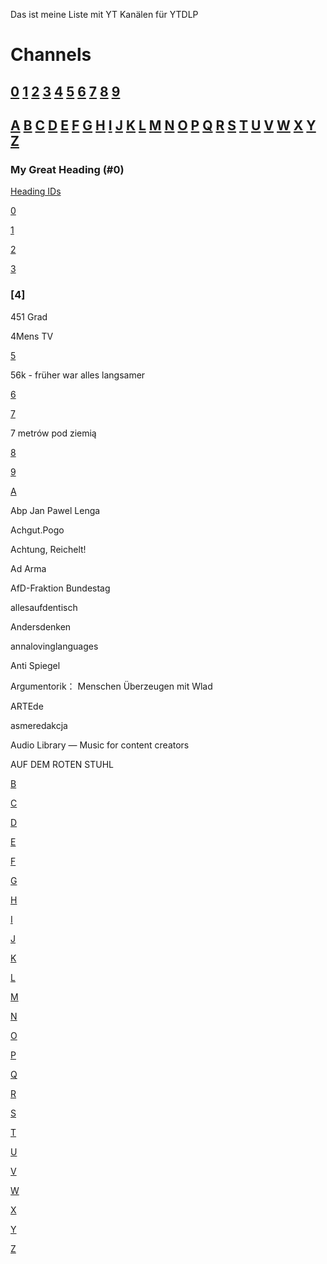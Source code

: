 Das ist meine Liste mit YT Kanälen für YTDLP

# Channels

## [0](#0) [1](#1) [2](#2) [3](#3) [4](#4) [5](#5) [6](#6) [7](#7) [8](#8) [9](#9)

## [A](#A) [B](#B) [C](#C) [D](#D) [E](#E) [F](#F) [G](#G) [H](#H) [I](#I) [J](#J) [K](#K) [L](#L) [M](#M) [N](#N) [O](#O) [P](#P) [Q](#Q) [R](#R) [S](#S) [T](#T) [U](#U) [V](#V) [W](#W) [X](#X) [Y](#Y) [Z](#Z)


### My Great Heading (#0)
[Heading IDs](#0)

[0](#0)

[1](#1)

[2](#2)

[3](#3)

### [4]
451 Grad

4Mens TV

[5](#5)

56k - früher war alles langsamer

[6](#6)

[7](#7)

7 metrów pod ziemią

[8](#8)

[9](#9)

[A](#A)

Abp Jan Pawel Lenga

Achgut.Pogo

Achtung, Reichelt!

Ad Arma

AfD-Fraktion Bundestag

allesaufdentisch

Andersdenken

annalovinglanguages

Anti Spiegel

Argumentorik： Menschen Überzeugen mit Wlad

ARTEde

asmeredakcja

Audio Library — Music for content creators

AUF DEM ROTEN STUHL



[B](#B)

[C](#C)

[D](#D)

[E](#E)

[F](#F)

[G](#G)

[H](#H)

[I](#I)

[J](#J)

[K](#K)

[L](#L)

[M](#M)

[N](#N)

[O](#O)

[P](#P)

[Q](#Q)

[R](#R)

[S](#S)

[T](#T)

[U](#U)

[V](#V)

[W](#W)

[X](#X)

[Y](#Y)

[Z](#Z)
